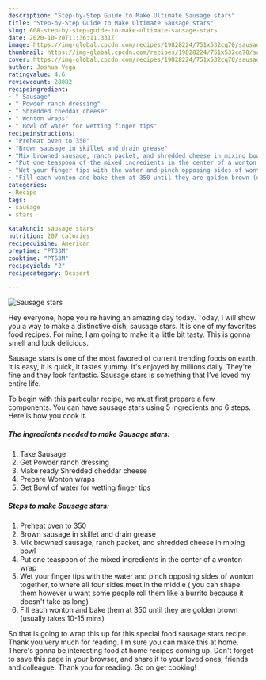 ```yaml
---
description: "Step-by-Step Guide to Make Ultimate Sausage stars"
title: "Step-by-Step Guide to Make Ultimate Sausage stars"
slug: 608-step-by-step-guide-to-make-ultimate-sausage-stars
date: 2020-10-20T11:36:11.331Z
image: https://img-global.cpcdn.com/recipes/19828224/751x532cq70/sausage-stars-recipe-main-photo.jpg
thumbnail: https://img-global.cpcdn.com/recipes/19828224/751x532cq70/sausage-stars-recipe-main-photo.jpg
cover: https://img-global.cpcdn.com/recipes/19828224/751x532cq70/sausage-stars-recipe-main-photo.jpg
author: Joshua Vega
ratingvalue: 4.6
reviewcount: 28082
recipeingredient:
- " Sausage"
- " Powder ranch dressing"
- " Shredded cheddar cheese"
- " Wonton wraps"
- " Bowl of water for wetting finger tips"
recipeinstructions:
- "Preheat oven to 350"
- "Brown sausage in skillet and drain grease"
- "Mix browned sausage, ranch packet, and shredded cheese in mixing bowl"
- "Put one teaspoon of the mixed ingredients in the center of a wonton wrap"
- "Wet your finger tips with the water and pinch opposing sides of wonton together, to where all four sides meet in the middle ( you can shape them however u want some people roll them like a burrito because it doesn&#39;t take as long)"
- "Fill each wonton and bake them at 350 until they are golden brown (usually takes 10-15 mins)"
categories:
- Recipe
tags:
- sausage
- stars

katakunci: sausage stars 
nutrition: 207 calories
recipecuisine: American
preptime: "PT33M"
cooktime: "PT53M"
recipeyield: "2"
recipecategory: Dessert

---
```



![Sausage stars](https://img-global.cpcdn.com/recipes/19828224/751x532cq70/sausage-stars-recipe-main-photo.jpg)

Hey everyone, hope you're having an amazing day today. Today, I will show you a way to make a distinctive dish, sausage stars. It is one of my favorites food recipes. For mine, I am going to make it a little bit tasty. This is gonna smell and look delicious.

Sausage stars is one of the most favored of current trending foods on earth. It is easy, it is quick, it tastes yummy. It's enjoyed by millions daily. They're fine and they look fantastic. Sausage stars is something that I've loved my entire life.




To begin with this particular recipe, we must first prepare a few components. You can have sausage stars using 5 ingredients and 6 steps. Here is how you cook it.

<!--inarticleads1-->

##### The ingredients needed to make Sausage stars:

1. Take  Sausage
1. Get  Powder ranch dressing
1. Make ready  Shredded cheddar cheese
1. Prepare  Wonton wraps
1. Get  Bowl of water for wetting finger tips




<!--inarticleads2-->

##### Steps to make Sausage stars:

1. Preheat oven to 350
1. Brown sausage in skillet and drain grease
1. Mix browned sausage, ranch packet, and shredded cheese in mixing bowl
1. Put one teaspoon of the mixed ingredients in the center of a wonton wrap
1. Wet your finger tips with the water and pinch opposing sides of wonton together, to where all four sides meet in the middle ( you can shape them however u want some people roll them like a burrito because it doesn&#39;t take as long)
1. Fill each wonton and bake them at 350 until they are golden brown (usually takes 10-15 mins)




So that is going to wrap this up for this special food sausage stars recipe. Thank you very much for reading. I'm sure you can make this at home. There's gonna be interesting food at home recipes coming up. Don't forget to save this page in your browser, and share it to your loved ones, friends and colleague. Thank you for reading. Go on get cooking!
